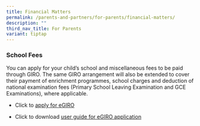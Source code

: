 ```yaml
---
title: Financial Matters
permalink: /parents-and-partners/for-parents/financial-matters/
description: ""
third_nav_title: For Parents
variant: tiptap
---
```

<h3><strong>School Fees</strong></h3><p>You can apply for your child’s&nbsp;school and miscellaneous fees&nbsp;to be paid through GIRO. The same GIRO arrangement will also be extended to cover their payment of enrichment programmes, school charges and deduction of national examination fees (Primary School Leaving Examination and GCE Examinations), where applicable.</p><ul><li><p>Click to&nbsp;<a href="https://www.moe.gov.sg/financial-matters/fees/egiro" rel="noopener noreferrer nofollow" target="_blank">apply for eGIRO</a></p></li><li><p>Click to download&nbsp;<a href="/files/egiro_user_guide.pdf" rel="noopener noreferrer nofollow" target="_blank">user guide for eGIRO application</a></p></li></ul><p></p>
